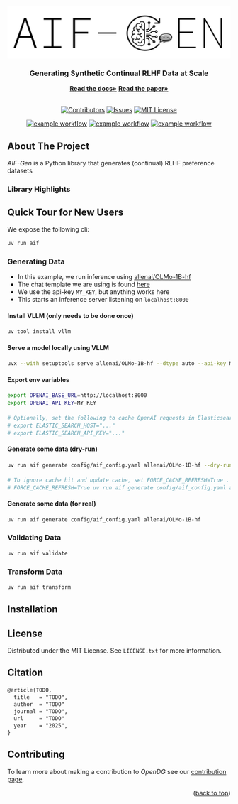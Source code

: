 <a id="readme-top"></a>

<div align="center">
  <img src="./docs/img/logo.svg" style="display: block; margin-bottom: 0; "/>
  <h3>Generating Synthetic Continual RLHF Data at Scale</h3>
  <a href="https://aif-gen.readthedocs.io/en/latest"/><strong>Read the docs»</strong></a>
  <a href="https://github.com/ComplexData-MILA/AIF-Gen"/><strong>Read the paper»</strong></a>
</div>

<br/>

<div align="center">

<a href="">[![Contributors][contributors-shield]][contributors-url]</a>
<a href="">[![Issues][issues-shield]][issues-url]</a>
<a href="">[![MIT License][license-shield]][license-url]</a>

</div>

<div align="center">

<a href="">![example workflow](https://github.com/ComplexData-MILA/AIF-Gen/actions/workflows/ruff.yml/badge.svg)</a>
<a href="">![example workflow](https://github.com/ComplexData-MILA/AIF-Gen/actions/workflows/mypy.yml/badge.svg)</a>
<a href="">![example workflow](https://github.com/ComplexData-MILA/AIF-Gen/actions/workflows/testing.yml/badge.svg)</a>

</div>

## About The Project

_AIF-Gen_ is a Python library that generates (continual) RLHF preference datasets

### Library Highlights

## Quick Tour for New Users

We expose the following cli:

```sh
uv run aif
```

### Generating Data

- In this example, we run inference using [allenai/OLMo-1B-hf](https://huggingface.co/allenai/OLMo-1B-hf)
- The chat template we are using is found [here](https://github.com/ComplexData-MILA/AIF-Gen/blob/data/minimal_example/olmo-chat-template.jinja)
- We use the api-key `MY_KEY`, but anything works here
- This starts an inference server listening on `localhost:8000`

#### Install VLLM (only needs to be done once)

```sh
uv tool install vllm
```

#### Serve a model locally using VLLM

```sh
uvx --with setuptools serve allenai/OLMo-1B-hf --dtype auto --api-key MY_KEY --chat-template chat_templates/omlo-chat-template.jinja
```

#### Export env variables

```sh
export OPENAI_BASE_URL=http://localhost:8000
export OPENAI_API_KEY=MY_KEY

# Optionally, set the following to cache OpenAI requests in Elasticsearch.
# export ELASTIC_SEARCH_HOST="..."
# export ELASTIC_SEARCH_API_KEY="..."
```

#### Generate some data (dry-run)

```sh
uv run aif generate config/aif_config.yaml allenai/OLMo-1B-hf --dry-run

# To ignore cache hit and update cache, set FORCE_CACHE_REFRESH=True .
# FORCE_CACHE_REFRESH=True uv run aif generate config/aif_config.yaml allenai/OLMo-1B-hf --dry-run
```

#### Generate some data (for real)

```sh
uv run aif generate config/aif_config.yaml allenai/OLMo-1B-hf
```

### Validating Data

```sh
uv run aif validate
```

### Transform Data

```sh
uv run aif transform
```

## Installation

## License

Distributed under the MIT License. See `LICENSE.txt` for more information.

## Citation

```
@article{TODO,
  title   = "TODO",
  author  = "TODO"
  journal = "TODO",
  url     = "TODO"
  year    = "2025",
}
```

## Contributing

To learn more about making a contribution to _OpenDG_ see our [contribution page](./.github/CONTRIBUTING.md).

<p align="right">(<a href="#readme-top">back to top</a>)</p>

[contributors-shield]: https://img.shields.io/github/contributors/ComplexData-MILA/AIF-Gen.svg?style=for-the-badge
[contributors-url]: https://github.com/ComplexData-MILA/AIF-Gen/graphs/contributors
[issues-shield]: https://img.shields.io/github/issues/ComplexData-MILA/AIF-Gen.svg?style=for-the-badge
[issues-url]: https://github.com/ComplexData-MILA/AIF-Gen/issues
[license-shield]: https://img.shields.io/github/license/ComplexData-MILA/AIF-Gen.svg?style=for-the-badge
[license-url]: https://github.com/ComplexData-MILA/AIF-Gen/blob/master/LICENSE.txt
